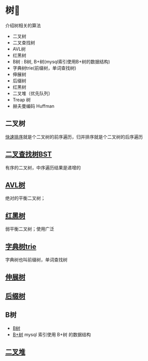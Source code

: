 # 树🌲

介绍树相关的算法

* 二叉树
* 二叉查找树
* AVL树
* 红黑树
* B树 : B树, B+树(mysql索引使用B+树的数据结构)
* 字典树trie(前缀树，单词查找树)
* 伸展树
* 后缀树
* 红黑树
* 二叉堆（优先队列）
* Treap 树
* 赫夫曼编码 Huffman


## 二叉树


[快速排序](../6%20Sort/README.md)就是个二叉树的前序遍历，归并排序就是个二叉树的后序遍历


## [二叉查找树BST](2-二叉查找树/二叉查找树.md)

有序的二叉树，中序遍历结果是递增的

## [AVL树](3-平衡树AVL/README.md)

绝对的平衡二叉树；


## [红黑树](9-红黑树%20R-B%20tree/红黑树.md)

弱平衡二叉树；使用广泛


## [字典树trie](4-字典树Trie/README.md)

字典树也叫前缀树，单词查找树


## [伸展树](5-伸展树/伸展树.md)


## [后缀树](6-后缀树/后缀树.md)

## B树

* [B树](7-B树/B树.md)
* [B+树](7-B树/B+树.md)  mysql 索引使用 B+树 的数据结构		 
  

## [二叉堆](8-堆/堆.md) 











